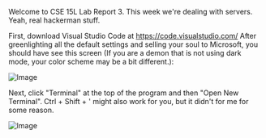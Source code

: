 Welcome to CSE 15L Lab Report 3. This week we're dealing with servers. Yeah, real hackerman stuff. 

First, download Visual Studio Code at https://code.visualstudio.com/ After greenlighting all the default settings and selling your soul to Microsoft, you should have see this screen (If you are a demon that is not using dark mode, your color scheme may be a bit different.):

![Image](Lab3sc1.png)

Next, click "Terminal" at the top of the program and then "Open New Terminal". Ctrl + Shift + ' might also work for you, but it didn't for me for some reason. 

![Image](Lab3sc2.png)

